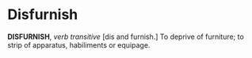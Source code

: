 # Disfurnish

**DISFURNISH**, _verb transitive_ \[dis and furnish.\] To deprive of furniture; to strip of apparatus, habiliments or equipage.